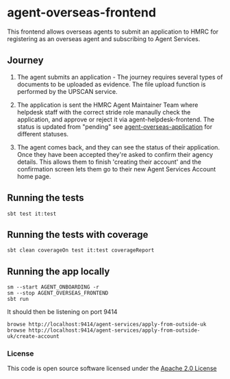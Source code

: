 
# agent-overseas-frontend

This frontend allows overseas agents to submit an application to HMRC for registering as an overseas agent and subscribing to Agent Services.

## Journey 
1. The agent submits an application - The journey requires several types of documents to be uploaded as evidence. The file upload function is performed by the UPSCAN service. 

2. The application is sent the HMRC Agent Maintainer Team where helpdesk staff with the correct stride role manaully check the application, and approve or reject it via agent-helpdesk-frontend. The status is updated from "pending" see [agent-overseas-application](https://github.com/hmrc/agent-overseas-application#application-statuses) for different statuses.

3. The agent comes back, and they can see the status of their application. Once they have been accepted they're asked to confirm their agency details. This allows them to finish 'creating their account' and the confirmation screen lets them go to their new Agent Services Account home page.



## Running the tests

    sbt test it:test

## Running the tests with coverage

    sbt clean coverageOn test it:test coverageReport

## Running the app locally

    sm --start AGENT_ONBOARDING -r
    sm --stop AGENT_OVERSEAS_FRONTEND
    sbt run

It should then be listening on port 9414

    browse http://localhost:9414/agent-services/apply-from-outside-uk
    browse http://localhost:9414/agent-services/apply-from-outside-uk/create-account
    
### License

This code is open source software licensed under the [Apache 2.0 License]("http://www.apache.org/licenses/LICENSE-2.0.html")
